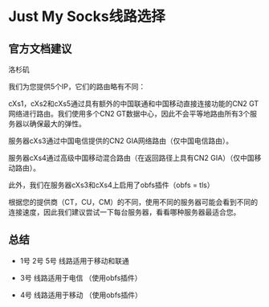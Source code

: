 # Just My Socks线路选择

## 官方文档建议

洛杉矶

我们为您提供5个IP，它们的路由略有不同：

cXs1，cXs2和cXs5通过具有额外的中国联通和中国移动直接连接功能的CN2 GT网络进行路由。我们使用多个CN2 GT数据中心，因此不会平等地路由所有3个服务器以确保最大的弹性。

服务器cXs3通过中国电信提供的CN2 GIA网络路由（仅中国电信路由）。 

服务器cXs4通过高级中国移动混合路由（在返回路径上具有CN2 GIA）（仅中国移动路由）。 

此外，我们在服务器cXs3和cXs4上启用了obfs插件（obfs = tls）

根据您的提供商（CT，CU，CM）的不同，使用不同的服务器可能会看到不同的连接速度，因此我们建议尝试一下每台服务器，看看哪种服务器最适合您。

## 总结

+ 1号 2号 5号 线路适用于移动和联通

+ 3号 线路适用于电信 （使用obfs插件）

+ 4号 线路适用于移动 （使用obfs插件）
